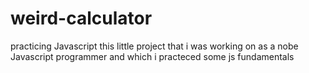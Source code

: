 # weird-calculator
practicing Javascript
this little project that i was working on as a nobe Javascript programmer and which i practeced some js fundamentals 
